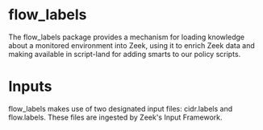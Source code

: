 # flow_labels

The flow_labels package provides a mechanism for loading knowledge about a monitored environment into Zeek, using it to enrich Zeek data and making available in script-land for adding smarts to our policy scripts.   


# Inputs 
flow_labels makes use of two designated input files: cidr.labels and flow.labels. These files are ingested by Zeek's Input Framework. 


